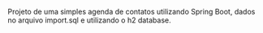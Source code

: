 Projeto de uma simples agenda de contatos utilizando Spring Boot, dados no arquivo import.sql e utilizando o h2 database.
